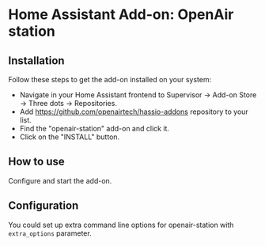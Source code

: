 # Home Assistant Add-on: OpenAir station

## Installation

Follow these steps to get the add-on installed on your system:

* Navigate in your Home Assistant frontend to Supervisor -> Add-on Store -> Three dots -> Repositories.
* Add https://github.com/openairtech/hassio-addons repository to your list.
* Find the "openair-station" add-on and click it.
* Click on the "INSTALL" button.

## How to use

Configure and start the add-on.

## Configuration

You could set up extra command line options for openair-station with `extra_options` parameter.
